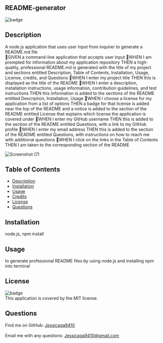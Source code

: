 
  ## README-generator
![badge](https://img.shields.io/badge/license-MIT-ff69b4)
## Description
 A node.js application that uses user input from inquirer to generate a README.md file <br />
🔆GIVEN a command-line application that accepts user input
🔆WHEN I am prompted for information about my application repository 
THEN a high-quality, professional README.md is generated with the title of my project and sections entitled Description, Table of Contents, Installation, Usage, License, credits, and Questions 
🔆WHEN I enter my project title THEN this is displayed as the title of the README 
🔆WHEN I enter a description, installation instructions, usage information, contribution guidelines, and test instructions THEN this information is added to the sections of the README entitled Description, Installation, Usage 
🔆WHEN I choose a license for my application from a list of options THEN a badge for that license is added near the top of the README and a notice is added to the section of the README entitled License that explains which license the application is covered under 
🔆WHEN I enter my GitHub username THEN this is added to the section of the README entitled Questions, with a link to my GitHub profile 
🔆WHEN I enter my email address THEN this is added to the section of the README entitled Questions, with instructions on how to reach me with additional questions 
🔆WHEN I click on the links in the Table of Contents THEN I am taken to the corresponding section of the README

 ![Screenshot (7)](https://user-images.githubusercontent.com/87554644/137416293-40f7e3d8-1da0-4cb5-807d-71cf8db8ea81.png)
## Table of Contents

- [Description](#description)
- [Installation](#installation)
- [Usage](#usage)
- [Credits](#credits)
- [License](#license)
- [Questions](#questions)



## Installation
 node.js, npm install
## Usage
to generate professional README files by using node.js and installing npm into terminal 
## License
![badge](https://img.shields.io/badge/license-MIT-ff69b4)
<br />
This application is covered by the MIT license. 

## Questions
Find me on GitHub: [Jessicaga9410](https://github.com/Jessicaga9410)<br />
<br />
Email me with any questions: Jessicaga9410@gmail.com<br /><br />

